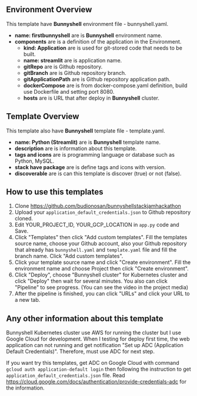 ## Environment Overview

This template have **Bunnyshell** environment file - bunnyshell.yaml.
- **name: firstbunnyshell** are is **Bunnyshell** environment name.
- **components** are is a definition of the application in the Environment.
  - **kind: Application** are is used for git-stored code that needs to be built.
  - **name: streamlit** are is application name.
  - **gitRepo** are is Github repository.
  - **gitBranch** are is Github repository branch.
  - **gitApplicationPath** are is Github repository application path.
  - **dockerCompose** are is from docker-compose.yaml definition, build use Dockerfile and setting port 8080.
  - **hosts** are is URL that after deploy in **Bunnyshell** cluster.

## Template Overview

This template also have **Bunnyshell** template file - template.yaml.
- **name: Python (Streamlit)** are is **Bunnyshell** template name.
- **description** are is information about this template.
- **tags and icons** are is programming language or database such as Python, MySQL.
- **stack have package** are is define tags and icons with version.
- **discoverable** are is can this template is discover (true) or not (false).

## How to use this templates

1. Clone https://github.com/budionosan/bunnyshellstackjamhackathon
2. Upload your `application_default_credentials.json` to Github repository cloned. 
3. Edit YOUR_PROJECT_ID, YOUR_GCP_LOCATION in `app.py` code and Save.
4. Click "Templates" then click "Add custom templates". Fill the templates source name, choose your Github account, also your Github repository that already has `bunnyshell.yaml` and `template.yaml` file and fill the branch name.  Click "Add custom templates".
5. Click your template source name and click "Create environment". Fill the environment name and choose Project then click "Create environment".
6. Click "Deploy", choose "Bunnyshell cluster" for Kubernetes cluster and click "Deploy" then wait for several minutes. You also can click "Pipeline" to see progress. (You can see the video in the project media)
7. After the pipeline is finished, you can click "URLs" and click your URL to a new tab.

## Any other information about this template

Bunnyshell Kubernetes cluster use AWS for running the cluster but I use Google Cloud for development. When I testing for deploy first time, the web application can not running and get notification "Set up ADC (Application Default Credentials)". Therefore, must use ADC for next step. 

If you want try this templates, get ADC on Google Cloud with command `gcloud auth application-default login` then following the instruction to get `application_default_credentials.json` file. Read https://cloud.google.com/docs/authentication/provide-credentials-adc for the information.
